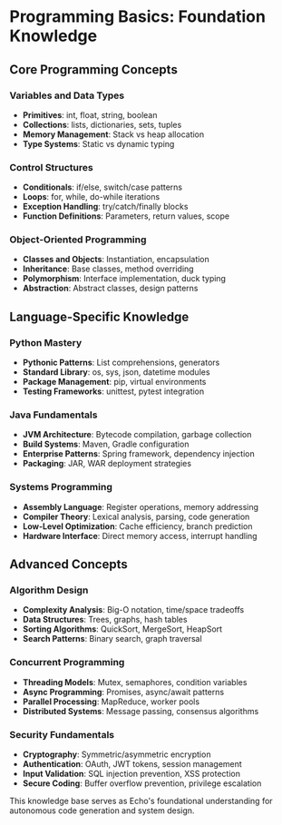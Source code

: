 # Programming Basics: Foundation Knowledge

## Core Programming Concepts

### Variables and Data Types
- **Primitives**: int, float, string, boolean
- **Collections**: lists, dictionaries, sets, tuples
- **Memory Management**: Stack vs heap allocation
- **Type Systems**: Static vs dynamic typing

### Control Structures
- **Conditionals**: if/else, switch/case patterns
- **Loops**: for, while, do-while iterations
- **Exception Handling**: try/catch/finally blocks
- **Function Definitions**: Parameters, return values, scope

### Object-Oriented Programming
- **Classes and Objects**: Instantiation, encapsulation
- **Inheritance**: Base classes, method overriding
- **Polymorphism**: Interface implementation, duck typing
- **Abstraction**: Abstract classes, design patterns

## Language-Specific Knowledge

### Python Mastery
- **Pythonic Patterns**: List comprehensions, generators
- **Standard Library**: os, sys, json, datetime modules
- **Package Management**: pip, virtual environments
- **Testing Frameworks**: unittest, pytest integration

### Java Fundamentals
- **JVM Architecture**: Bytecode compilation, garbage collection
- **Build Systems**: Maven, Gradle configuration
- **Enterprise Patterns**: Spring framework, dependency injection
- **Packaging**: JAR, WAR deployment strategies

### Systems Programming
- **Assembly Language**: Register operations, memory addressing
- **Compiler Theory**: Lexical analysis, parsing, code generation
- **Low-Level Optimization**: Cache efficiency, branch prediction
- **Hardware Interface**: Direct memory access, interrupt handling

## Advanced Concepts

### Algorithm Design
- **Complexity Analysis**: Big-O notation, time/space tradeoffs
- **Data Structures**: Trees, graphs, hash tables
- **Sorting Algorithms**: QuickSort, MergeSort, HeapSort
- **Search Patterns**: Binary search, graph traversal

### Concurrent Programming
- **Threading Models**: Mutex, semaphores, condition variables
- **Async Programming**: Promises, async/await patterns
- **Parallel Processing**: MapReduce, worker pools
- **Distributed Systems**: Message passing, consensus algorithms

### Security Fundamentals
- **Cryptography**: Symmetric/asymmetric encryption
- **Authentication**: OAuth, JWT tokens, session management
- **Input Validation**: SQL injection prevention, XSS protection
- **Secure Coding**: Buffer overflow prevention, privilege escalation

This knowledge base serves as Echo's foundational understanding for autonomous code generation and system design.